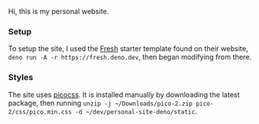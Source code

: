 Hi, this is my personal website.

### Setup

To setup the site, I used the [Fresh](https://fresh.deno.dev) starter template
found on their website, `deno run -A -r https://fresh.deno.dev`, then began
modifying from there.

### Styles

The site uses [picocss](https://github.com/picocss/pico/tree/v2). It is
installed manually by downloading the latest package, then running
`unzip -j ~/Downloads/pico-2.zip pico-2/css/pico.min.css -d ~/dev/personal-site-deno/static`.
